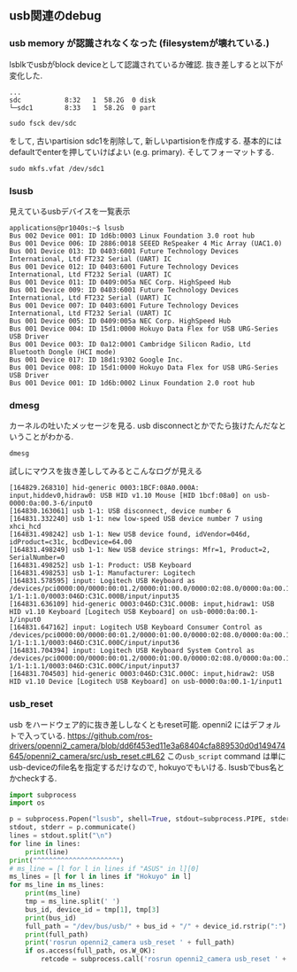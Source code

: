## usb関連のdebug

### usb memory が認識されなくなった (filesystemが壊れている.)
lsblkでusbがblock deviceとして認識されているか確認. 抜き差しすると以下が変化した.
```
...
sdc           8:32   1  58.2G  0 disk 
└─sdc1        8:33   1  58.2G  0 part 
```

```
sudo fsck dev/sdc
```
をして, 古いpartision sdc1を削除して, 新しいpartisionを作成する. 基本的にはdefaultでenterを押していけばよい (e.g. primary). そしてフォーマットする.
```
sudo mkfs.vfat /dev/sdc1
```

### lsusb
見えているusbデバイスを一覧表示
```
applications@pr1040s:~$ lsusb
Bus 002 Device 001: ID 1d6b:0003 Linux Foundation 3.0 root hub
Bus 001 Device 006: ID 2886:0018 SEEED ReSpeaker 4 Mic Array (UAC1.0)
Bus 001 Device 013: ID 0403:6001 Future Technology Devices International, Ltd FT232 Serial (UART) IC
Bus 001 Device 012: ID 0403:6001 Future Technology Devices International, Ltd FT232 Serial (UART) IC
Bus 001 Device 011: ID 0409:005a NEC Corp. HighSpeed Hub
Bus 001 Device 009: ID 0403:6001 Future Technology Devices International, Ltd FT232 Serial (UART) IC
Bus 001 Device 007: ID 0403:6001 Future Technology Devices International, Ltd FT232 Serial (UART) IC
Bus 001 Device 005: ID 0409:005a NEC Corp. HighSpeed Hub
Bus 001 Device 004: ID 15d1:0000 Hokuyo Data Flex for USB URG-Series USB Driver
Bus 001 Device 003: ID 0a12:0001 Cambridge Silicon Radio, Ltd Bluetooth Dongle (HCI mode)
Bus 001 Device 017: ID 18d1:9302 Google Inc. 
Bus 001 Device 008: ID 15d1:0000 Hokuyo Data Flex for USB URG-Series USB Driver
Bus 001 Device 001: ID 1d6b:0002 Linux Foundation 2.0 root hub
```

### dmesg
カーネルの吐いたメッセージを見る. usb disconnectとかでたら抜けたんだなということがわかる.
```
dmesg
```
試しにマウスを抜き差ししてみるとこんなログが見える
```
[164829.268310] hid-generic 0003:1BCF:08A0.000A: input,hiddev0,hidraw0: USB HID v1.10 Mouse [HID 1bcf:08a0] on usb-0000:0a:00.3-6/input0
[164830.163061] usb 1-1: USB disconnect, device number 6
[164831.332240] usb 1-1: new low-speed USB device number 7 using xhci_hcd
[164831.498242] usb 1-1: New USB device found, idVendor=046d, idProduct=c31c, bcdDevice=64.00
[164831.498249] usb 1-1: New USB device strings: Mfr=1, Product=2, SerialNumber=0
[164831.498252] usb 1-1: Product: USB Keyboard
[164831.498253] usb 1-1: Manufacturer: Logitech
[164831.578595] input: Logitech USB Keyboard as /devices/pci0000:00/0000:00:01.2/0000:01:00.0/0000:02:08.0/0000:0a:00.1/usb1/1-1/1-1:1.0/0003:046D:C31C.000B/input/input35
[164831.636109] hid-generic 0003:046D:C31C.000B: input,hidraw1: USB HID v1.10 Keyboard [Logitech USB Keyboard] on usb-0000:0a:00.1-1/input0
[164831.647162] input: Logitech USB Keyboard Consumer Control as /devices/pci0000:00/0000:00:01.2/0000:01:00.0/0000:02:08.0/0000:0a:00.1/usb1/1-1/1-1:1.1/0003:046D:C31C.000C/input/input36
[164831.704394] input: Logitech USB Keyboard System Control as /devices/pci0000:00/0000:00:01.2/0000:01:00.0/0000:02:08.0/0000:0a:00.1/usb1/1-1/1-1:1.1/0003:046D:C31C.000C/input/input37
[164831.704503] hid-generic 0003:046D:C31C.000C: input,hidraw2: USB HID v1.10 Device [Logitech USB Keyboard] on usb-0000:0a:00.1-1/input1
```

### usb_reset
usb をハードウェア的に抜き差ししなくともreset可能. openni2 にはデフォルトで入っている. 
https://github.com/ros-drivers/openni2_camera/blob/dd6f453ed11e3a68404cfa889530d0d149474645/openni2_camera/src/usb_reset.c#L62
この`usb_script` command は単にusb-deviceのfile名を指定するだけなので, hokuyoでもいける. lsusbでbus名とかcheckする.

```python
import subprocess
import os

p = subprocess.Popen("lsusb", shell=True, stdout=subprocess.PIPE, stderr=subprocess.PIPE)
stdout, stderr = p.communicate()
lines = stdout.split("\n")
for line in lines:
    print(line)
print("^^^^^^^^^^^^^^^^^^^^")
# ms_line = [l for l in lines if "ASUS" in l][0]
ms_lines = [l for l in lines if "Hokuyo" in l]
for ms_line in ms_lines:
    print(ms_line)
    tmp = ms_line.split(' ')
    bus_id, device_id = tmp[1], tmp[3]
    print(bus_id)
    full_path = "/dev/bus/usb/" + bus_id + "/" + device_id.rstrip(":")
    print(full_path)
    print('rosrun openni2_camera usb_reset ' + full_path)
    if os.access(full_path, os.W_OK):
        retcode = subprocess.call('rosrun openni2_camera usb_reset ' + full_path, shell=True)
```

